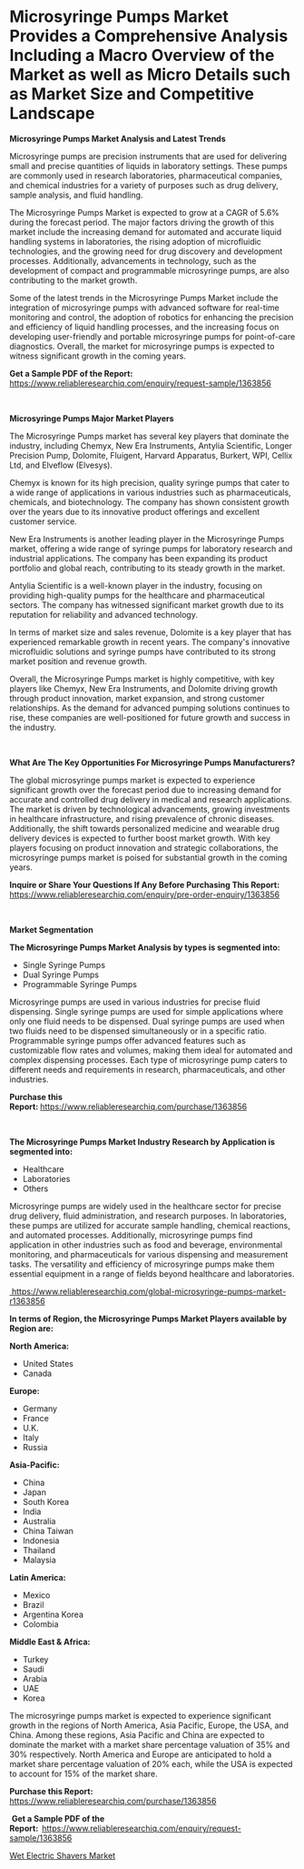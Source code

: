<p><h1>Microsyringe Pumps Market Provides a Comprehensive Analysis Including a Macro Overview of the Market as well as Micro Details such as Market Size and Competitive Landscape</h1></p><p><strong>Microsyringe Pumps Market Analysis and Latest Trends</strong></p>
<p><p>Microsyringe pumps are precision instruments that are used for delivering small and precise quantities of liquids in laboratory settings. These pumps are commonly used in research laboratories, pharmaceutical companies, and chemical industries for a variety of purposes such as drug delivery, sample analysis, and fluid handling.</p><p>The Microsyringe Pumps Market is expected to grow at a CAGR of 5.6% during the forecast period. The major factors driving the growth of this market include the increasing demand for automated and accurate liquid handling systems in laboratories, the rising adoption of microfluidic technologies, and the growing need for drug discovery and development processes. Additionally, advancements in technology, such as the development of compact and programmable microsyringe pumps, are also contributing to the market growth.</p><p>Some of the latest trends in the Microsyringe Pumps Market include the integration of microsyringe pumps with advanced software for real-time monitoring and control, the adoption of robotics for enhancing the precision and efficiency of liquid handling processes, and the increasing focus on developing user-friendly and portable microsyringe pumps for point-of-care diagnostics. Overall, the market for microsyringe pumps is expected to witness significant growth in the coming years.</p></p>
<p><strong>Get a Sample PDF of the Report:&nbsp;</strong> <a href="https://www.reliableresearchiq.com/enquiry/request-sample/1363856">https://www.reliableresearchiq.com/enquiry/request-sample/1363856</a></p>
<p>&nbsp;</p>
<p><strong>Microsyringe Pumps Major Market Players</strong></p>
<p><p>The Microsyringe Pumps market has several key players that dominate the industry, including Chemyx, New Era Instruments, Antylia Scientific, Longer Precision Pump, Dolomite, Fluigent, Harvard Apparatus, Burkert, WPI, Cellix Ltd, and Elveflow (Elvesys).</p><p>Chemyx is known for its high precision, quality syringe pumps that cater to a wide range of applications in various industries such as pharmaceuticals, chemicals, and biotechnology. The company has shown consistent growth over the years due to its innovative product offerings and excellent customer service.</p><p>New Era Instruments is another leading player in the Microsyringe Pumps market, offering a wide range of syringe pumps for laboratory research and industrial applications. The company has been expanding its product portfolio and global reach, contributing to its steady growth in the market.</p><p>Antylia Scientific is a well-known player in the industry, focusing on providing high-quality pumps for the healthcare and pharmaceutical sectors. The company has witnessed significant market growth due to its reputation for reliability and advanced technology.</p><p>In terms of market size and sales revenue, Dolomite is a key player that has experienced remarkable growth in recent years. The company's innovative microfluidic solutions and syringe pumps have contributed to its strong market position and revenue growth.</p><p>Overall, the Microsyringe Pumps market is highly competitive, with key players like Chemyx, New Era Instruments, and Dolomite driving growth through product innovation, market expansion, and strong customer relationships. As the demand for advanced pumping solutions continues to rise, these companies are well-positioned for future growth and success in the industry.</p></p>
<p>&nbsp;</p>
<p><strong>What Are The Key Opportunities For Microsyringe Pumps Manufacturers?</strong></p>
<p><p>The global microsyringe pumps market is expected to experience significant growth over the forecast period due to increasing demand for accurate and controlled drug delivery in medical and research applications. The market is driven by technological advancements, growing investments in healthcare infrastructure, and rising prevalence of chronic diseases. Additionally, the shift towards personalized medicine and wearable drug delivery devices is expected to further boost market growth. With key players focusing on product innovation and strategic collaborations, the microsyringe pumps market is poised for substantial growth in the coming years.</p></p>
<p><strong>Inquire or Share Your Questions If Any Before Purchasing This Report:</strong> <a href="https://www.reliableresearchiq.com/enquiry/pre-order-enquiry/1363856">https://www.reliableresearchiq.com/enquiry/pre-order-enquiry/1363856</a></p>
<p>&nbsp;</p>
<p><strong>Market Segmentation</strong></p>
<p><strong>The Microsyringe Pumps Market Analysis by types is segmented into:</strong></p>
<p><ul><li>Single Syringe Pumps</li><li>Dual Syringe Pumps</li><li>Programmable Syringe Pumps</li></ul></p>
<p><p>Microsyringe pumps are used in various industries for precise fluid dispensing. Single syringe pumps are used for simple applications where only one fluid needs to be dispensed. Dual syringe pumps are used when two fluids need to be dispensed simultaneously or in a specific ratio. Programmable syringe pumps offer advanced features such as customizable flow rates and volumes, making them ideal for automated and complex dispensing processes. Each type of microsyringe pump caters to different needs and requirements in research, pharmaceuticals, and other industries.</p></p>
<p><strong>Purchase this Report:&nbsp;</strong><a href="https://www.reliableresearchiq.com/purchase/1363856">https://www.reliableresearchiq.com/purchase/1363856</a></p>
<p>&nbsp;</p>
<p><strong>The Microsyringe Pumps Market Industry Research by Application is segmented into:</strong></p>
<p><ul><li>Healthcare</li><li>Laboratories</li><li>Others</li></ul></p>
<p><p>Microsyringe pumps are widely used in the healthcare sector for precise drug delivery, fluid administration, and research purposes. In laboratories, these pumps are utilized for accurate sample handling, chemical reactions, and automated processes. Additionally, microsyringe pumps find application in other industries such as food and beverage, environmental monitoring, and pharmaceuticals for various dispensing and measurement tasks. The versatility and efficiency of microsyringe pumps make them essential equipment in a range of fields beyond healthcare and laboratories.</p></p>
<p><a href="https://www.reliableresearchiq.com/global-microsyringe-pumps-market-r1363856">&nbsp;https://www.reliableresearchiq.com/global-microsyringe-pumps-market-r1363856</a></p>
<p><strong>In terms of Region, the Microsyringe Pumps Market Players available by Region are:</strong></p>
<p>
    <p> <strong> North America: </strong>
        <ul>
            <li>United States</li>
            <li>Canada</li>
        </ul>
        </p> 
    <p> <strong> Europe: </strong>
        <ul>
            <li>Germany</li>
            <li>France</li>
            <li>U.K.</li>
            <li>Italy</li>
            <li>Russia</li>
        </ul>
        </p> 
    <p> <strong> Asia-Pacific: </strong>
        <ul>
            <li>China</li>
            <li>Japan</li>
            <li>South Korea</li>
            <li>India</li>
            <li>Australia</li>
            <li>China Taiwan</li>
            <li>Indonesia</li>
            <li>Thailand</li>
            <li>Malaysia</li>
        </ul>
        </p> 
    <p> <strong> Latin America: </strong>
        <ul>
            <li>Mexico</li>
            <li>Brazil</li>
            <li>Argentina Korea</li>
            <li>Colombia</li>
        </ul>
        </p> 
    <p> <strong> Middle East & Africa: </strong>
        <ul>
            <li>Turkey</li>
            <li>Saudi</li>
            <li>Arabia</li>
            <li>UAE</li>
            <li>Korea</li>
        </ul>
    </p>
    </p>
<p><p>The microsyringe pumps market is expected to experience significant growth in the regions of North America, Asia Pacific, Europe, the USA, and China. Among these regions, Asia Pacific and China are expected to dominate the market with a market share percentage valuation of 35% and 30% respectively. North America and Europe are anticipated to hold a market share percentage valuation of 20% each, while the USA is expected to account for 15% of the market share.</p></p>
<p><strong>Purchase this Report: </strong><a href="https://www.reliableresearchiq.com/purchase/1363856">https://www.reliableresearchiq.com/purchase/1363856</a></p>
<p>&nbsp;<strong>Get a Sample PDF of the Report:&nbsp;&nbsp;</strong><a href="https://www.reliableresearchiq.com/enquiry/request-sample/1363856">https://www.reliableresearchiq.com/enquiry/request-sample/1363856</a></p>
<p><strong></strong></p>
<p><p><a href="https://medium.com/@m.muhlisin.sin_83756/wet-electric-shavers-market-outlook-and-forecast-from-2024-to-2031-01dc8b0b979b">Wet Electric Shavers Market</a></p></p>